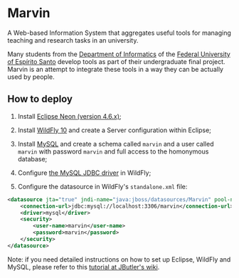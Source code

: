 # Marvin

A Web-based Information System that aggregates useful tools for managing teaching and research tasks in an university.

Many students from the [Department of Informatics](http://informatica.ufes.br) of the [Federal University of Espírito Santo](http://www.internacional.ufes.br/en) develop tools as part of their undergraduate final project. Marvin is an attempt to integrate these tools in a way they can be actually used by people.


## How to deploy

1. Install [Eclipse Neon (version 4.6.x)](http://www.eclipse.org/); 

2. Install [WildFly 10](http://wildfly.org) and create a Server configuration within Eclipse;

3. Install [MySQL](http://www.mysql.com/products/community/) and create a schema called `marvin` and a user called `marvin` with password `marvin` and full access to the homonymous database;

4. Configure [the MySQL JDBC driver](http://dev.mysql.com/downloads/connector/j/) in WildFly;

5. Configure the datasource in WildFly's `standalone.xml` file:

```XML
<datasource jta="true" jndi-name="java:jboss/datasources/Marvin" pool-name="MarvinPool" enabled="true" use-java-context="true">
    <connection-url>jdbc:mysql://localhost:3306/marvin</connection-url>
    <driver>mysql</driver>
    <security>
        <user-name>marvin</user-name>
        <password>marvin</password>
    </security>
</datasource>
``` 

Note: if you need detailed instructions on how to set up Eclipse, WildFly and MySQL, please refer to this [tutorial at JButler's wiki](https://github.com/dwws-ufes/jbutler/wiki/Tutorial%3A-a-Java-EE-Web-Profile-application-with-JButler%2C-part-1).
